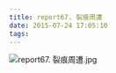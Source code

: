 ```yaml
---
title: report67. 裂痕周遭
date: 2015-07-24 17:05:10
tags:
---
```

![report67. 裂痕周遭.jpg](https://i.loli.net/2018/03/23/5ab490f91b83d.jpg)
